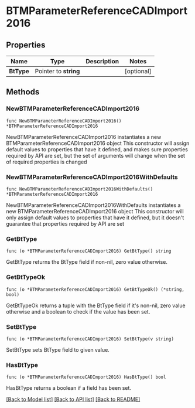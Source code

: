 # BTMParameterReferenceCADImport2016

## Properties

Name | Type | Description | Notes
------------ | ------------- | ------------- | -------------
**BtType** | Pointer to **string** |  | [optional] 

## Methods

### NewBTMParameterReferenceCADImport2016

`func NewBTMParameterReferenceCADImport2016() *BTMParameterReferenceCADImport2016`

NewBTMParameterReferenceCADImport2016 instantiates a new BTMParameterReferenceCADImport2016 object
This constructor will assign default values to properties that have it defined,
and makes sure properties required by API are set, but the set of arguments
will change when the set of required properties is changed

### NewBTMParameterReferenceCADImport2016WithDefaults

`func NewBTMParameterReferenceCADImport2016WithDefaults() *BTMParameterReferenceCADImport2016`

NewBTMParameterReferenceCADImport2016WithDefaults instantiates a new BTMParameterReferenceCADImport2016 object
This constructor will only assign default values to properties that have it defined,
but it doesn't guarantee that properties required by API are set

### GetBtType

`func (o *BTMParameterReferenceCADImport2016) GetBtType() string`

GetBtType returns the BtType field if non-nil, zero value otherwise.

### GetBtTypeOk

`func (o *BTMParameterReferenceCADImport2016) GetBtTypeOk() (*string, bool)`

GetBtTypeOk returns a tuple with the BtType field if it's non-nil, zero value otherwise
and a boolean to check if the value has been set.

### SetBtType

`func (o *BTMParameterReferenceCADImport2016) SetBtType(v string)`

SetBtType sets BtType field to given value.

### HasBtType

`func (o *BTMParameterReferenceCADImport2016) HasBtType() bool`

HasBtType returns a boolean if a field has been set.


[[Back to Model list]](../README.md#documentation-for-models) [[Back to API list]](../README.md#documentation-for-api-endpoints) [[Back to README]](../README.md)


